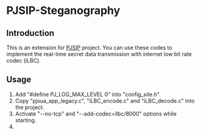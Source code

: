 # PJSIP-Steganography
## Introduction
This is an extension for <a href="https://www.pjsip.org/">PJSIP</a> project. You can use these codes to implement the real-time secret data transmission with internet low bit rate codec (iLBC).
## Usage
<ol>
  <li>Add "#define PJ_LOG_MAX_LEVEL 0" into "config_site.h".</li>
  <li>Copy "pjsua_app_legacy.c", "iLBC_encode.c" and "iLBC_decode.c" into the project.</li>
  <li>Activate "--no-tcp" and "--add-codec=ilbc/8000" options while starting.</li>
  <li></li>
</ol>
